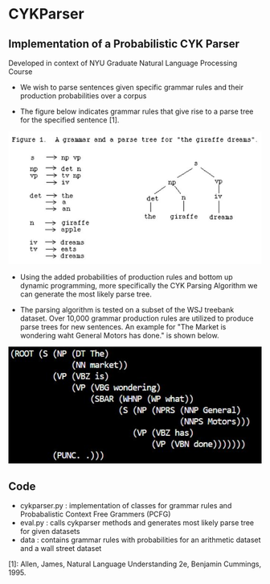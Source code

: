 # CYKParser

## Implementation of a Probabilistic CYK Parser 
Developed in context of NYU Graduate Natural Language Processing Course

* We wish to parse sentences given specific grammar rules and their production
probabilities over a corpus 

* The figure below indicates grammar rules that give rise to a parse tree for the
specified sentence [1]. 

![Alt text](ParseTreeExample.JPG)

* Using the added probabilities of production rules and bottom up dynamic programming, 
more specifically the CYK Parsing Algorithm we can generate the most likely parse tree.

* The parsing algorithm is tested on a subset of the WSJ treebank dataset. Over 10,000
grammar production rules are utilized to produce parse trees for new sentences. An example
for "The Market is wondering waht General Motors has done." is shown below.

![Alt text](ParsingExample.JPG)


## Code

* cykparser.py   : implementation of classes for grammar rules and Probabalistic Context Free Grammers (PCFG)
* eval.py        : calls cykparser methods and generates most likely parse tree for given datasets
* data           : contains grammar rules with probabilities for an arithmetic dataset and a wall street dataset

[1]: Allen, James, Natural Language Understanding 2e, Benjamin Cummings, 1995.
